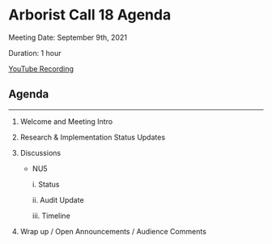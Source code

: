 # Arborist Call 18 Agenda

Meeting Date: September 9th, 2021

Duration: 1 hour

[YouTube Recording](https://youtu.be/sOQkTXFOBO0)

## Agenda
___

1. Welcome and Meeting Intro 
2. Research & Implementation Status Updates

3. Discussions
   
   + NU5 

     i. Status 

     ii. Audit Update 

     iii. Timeline

4.  Wrap up / Open Announcements / Audience Comments



